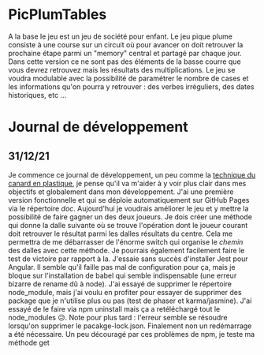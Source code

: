 # PicPlumTables
A la base le jeu est un jeu de société pour enfant. 
Le jeu pique plume consiste à une course sur un circuit où pour avancer on doit retrouver la prochaine étape parmi un "memory" central et partagé par chaque jour. Dans cette version ce ne sont pas des éléments de la basse courre que vous devrez retrouvez mais les résultats des multiplications. 
Le jeu se voudra modulable avec la possibilité de paramétrer le nombre de cases et les informations qu'on pourra y retrouver : des verbes irréguliers, des dates historiques, etc ...

# Journal de développement
## 31/12/21
Je commence ce journal de développement, un peu comme la [technique du  canard en plastique](https://fr.wikipedia.org/wiki/M%C3%A9thode_du_canard_en_plastique), je pense qu'il va m'aider à y voir plus clair dans mes objectifs et globalement dans mon développement. J'ai une première version fonctionnelle et qui se déploie automatiquement sur GitHub Pages via le répertoire *doc*. Aujourd'hui je voudrais améliorer le jeu et y mettre la possibilité de faire gagner un des deux joueurs. Je dois créer une méthode qui donne la dalle suivante où se trouve l'opération dont le joueur courant doit retrouver le résultat parmi les dalles résultats du centre. Cela me permettra de me débarrasser de l'énorme switch qui organise le *chemin* des dalles avec cette méthode. Je pourrais également facilement faire le test de victoire par rapport à la. J'essaie sans succès d'installer Jest pour Angular. Il semble qu'il faille pas mal de configuration pour ça, mais je bloque sur l'installation de babel qui semble indispensable (une erreur bizarre de rename dû à node). J'ai essayé de supprimer le répertoire node_module, mais j'ai voulu en profiter pour essayer de supprimer des package que je n'utilise plus ou pas (test de phaser et karma/jasmine). J'ai essayé de le faire via npm uninstall mais ça a retéléchargé tout le node_modules 😥. Note pour plus tard : l'erreur semble se résoudre lorsqu'on supprimer le pacakge-lock.json. Finalement non un redémarrage a été nécessaire. Un peu découragé par ces problèmes de npm, je teste ma méthode get